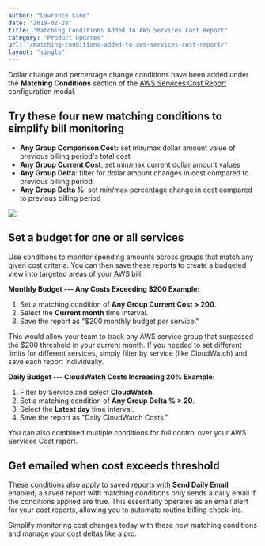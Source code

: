 ```yaml
---
author: "Lawrence Lane"
date: "2019-02-28"
title: "Matching Conditions Added to AWS Services Cost Report"
category: "Product Updates"
url: "/matching-conditions-added-to-aws-services-cost-report/"
layout: "single"
---
```


Dollar change and percentage change conditions have been added under the **Matching Conditions** section of the [AWS Services Cost Report](https://docs.metricly.com/reports/reports-aws-services-cost/) configuration modal.

Try these four new matching conditions to simplify bill monitoring
------------------------------------------------------------------

-   **Any Group Comparison Cost:** set min/max dollar amount value of previous billing period's total cost
-   **Any Group Current Cost**: set min/max current dollar amount values
-   **Any Group Delta**: filter for dollar amount changes in cost compared to previous billing period
-   **Any Group Delta %**: set min/max percentage change in cost compared to previous billing period

![](https://www.metricly.com/wp-content/uploads/2019/02/dollar-percent-filters-optimized.gif)

Set a budget for one or all services
------------------------------------

Use conditions to monitor spending amounts across groups that match any given cost criteria. You can then save these reports to create a budgeted view into targeted areas of your AWS bill.

**Monthly Budget --- Any Costs Exceeding $200 Example:**

1.  Set a matching condition of **Any Group Current Cost > 200**.
2.  Select the **Current month** time interval.
3.  Save the report as "$200 monthly budget per service."

This would allow your team to track any AWS service group that surpassed the $200 threshold in your current month. If you needed to set different limits for different services, simply filter by service (like CloudWatch) and save each report individually.

**Daily Budget --- CloudWatch Costs Increasing 20% Example:**

1.  Filter by Service and select **CloudWatch**.
2.  Set a matching condition of **Any Group Delta % > 20**.
3.  Select the **Latest day** time interval.
4.  Save the report as "Daily CloudWatch Costs."

You can also combined multiple conditions for full control over your AWS Services Cost report.

Get emailed when cost exceeds threshold
---------------------------------------

These conditions also apply to saved reports with **Send Daily Email** enabled; a saved report with matching conditions only sends a daily email if the conditions applied are true. This essentially operates as an email alert for your cost reports, allowing you to automate routine billing check-ins.

Simplify monitoring cost changes today with these new matching conditions and manage your [cost deltas](https://www.metricly.com/aws-cost-analysis/) like a pro.

